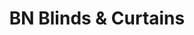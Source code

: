 ---
title: "BN Blinds & Curtains"
url: /bexhill-on-sea/bn-blinds-and-curtains/
shop: window blind
---